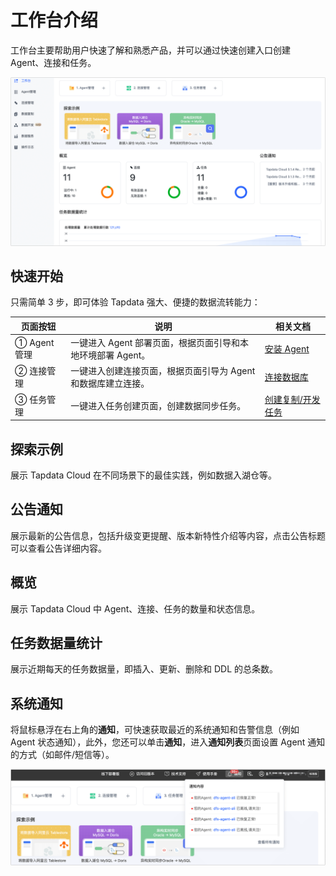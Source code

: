 # 工作台介绍

工作台主要帮助用户快速了解和熟悉产品，并可以通过快速创建入口创建 Agent、连接和任务。

![](../images/workshop.png)

## 快速开始

只需简单 3 步，即可体验 Tapdata 强大、便捷的数据流转能力：

| 页面按钮      | 说明                                                         | 相关文档                                             |
| ------------- | ------------------------------------------------------------ | ---------------------------------------------------- |
| ①  Agent 管理 | 一键进入 Agent 部署页面，根据页面引导和本地环境部署 Agent。  | [安装 Agent](../quick-start/install-agent/README.md) |
| ② 连接管理    | 一键进入创建连接页面，根据页面引导为 Agent 和数据库建立连接。 | [连接数据库](../quick-start/connect-database.md)     |
| ③ 任务管理    | 一键进入任务创建页面，创建数据同步任务。                     | [创建复制/开发任务](../quick-start/create-task.md)   |



## 探索示例

展示 Tapdata Cloud 在不同场景下的最佳实践，例如数据入湖仓等。



## 公告通知

展示最新的公告信息，包括升级变更提醒、版本新特性介绍等内容，点击公告标题可以查看公告详细内容。



## 概览

展示 Tapdata Cloud 中 Agent、连接、任务的数量和状态信息。



## 任务数据量统计

展示近期每天的任务数据量，即插入、更新、删除和 DDL 的总条数。



## 系统通知

将鼠标悬浮在右上角的**通知**，可快速获取最近的系统通知和告警信息（例如 Agent 状态通知），此外，您还可以单击**通知**，进入**通知列表**页面设置 Agent 通知的方式（如邮件/短信等）。

![system_notice](../images/system_notice.png)
